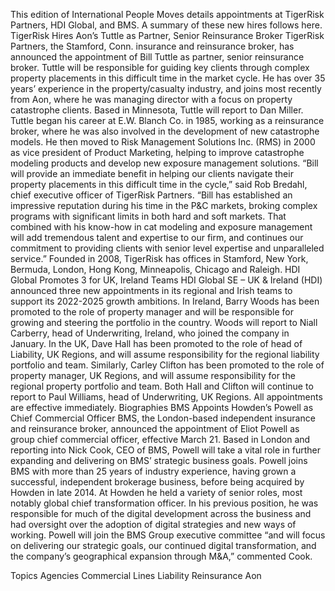 This edition of International People Moves details appointments at TigerRisk Partners, HDI Global, and BMS.
A summary of these new hires follows here.
 TigerRisk Hires Aon’s Tuttle as Partner, Senior Reinsurance Broker
TigerRisk Partners, the Stamford, Conn. insurance and reinsurance broker, has announced the appointment of Bill Tuttle as partner, senior reinsurance broker.
Tuttle will be responsible for guiding key clients through complex property placements in this difficult time in the market cycle. He has over 35 years’ experience in the property/casualty industry, and joins most recently from Aon, where he was managing director with a focus on property catastrophe clients. Based in Minnesota, Tuttle will report to Dan Miller.
Tuttle began his career at E.W. Blanch Co. in 1985, working as a reinsurance broker, where he was also involved in the development of new catastrophe models. He then moved to Risk Management Solutions Inc. (RMS) in 2000 as vice president of Product Marketing, helping to improve catastrophe modeling products and develop new exposure management solutions.
“Bill will provide an immediate benefit in helping our clients navigate their property placements in this difficult time in the cycle,” said Rob Bredahl, chief executive officer of TigerRisk Partners. “Bill has established an impressive reputation during his time in the P&C markets, broking complex programs with significant limits in both hard and soft markets. That combined with his know-how in cat modeling and exposure management will add tremendous talent and expertise to our firm, and continues our commitment to providing clients with senior level expertise and unparalleled service.”
Founded in 2008, TigerRisk has offices in Stamford, New York, Bermuda, London, Hong Kong, Minneapolis, Chicago and Raleigh.
HDI Global Promotes 3 for UK, Ireland Teams
HDI Global SE – UK & Ireland (HDI) announced three new appointments in its regional and Irish teams to support its 2022-2025 growth ambitions.
In Ireland, Barry Woods has been promoted to the role of property manager and will be responsible for growing and steering the portfolio in the country. Woods will report to Niall Carberry, head of Underwriting, Ireland, who joined the company in January.
In the UK, Dave Hall has been promoted to the role of head of Liability, UK Regions, and will assume responsibility for the regional liability portfolio and team.
Similarly, Carley Clifton has been promoted to the role of property manager, UK Regions, and will assume responsibility for the regional property portfolio and team. Both Hall and Clifton will continue to report to Paul Williams, head of Underwriting, UK Regions.
All appointments are effective immediately.
Biographies
BMS Appoints Howden’s Powell as Chief Commercial Officer
BMS, the London-based independent insurance and reinsurance broker, announced the appointment of Eliot Powell as group chief commercial officer, effective March 21. Based in London and reporting into Nick Cook, CEO of BMS, Powell will take a vital role in further expanding and delivering on BMS’ strategic business goals.
Powell joins BMS with more than 25 years of industry experience, having grown a successful, independent brokerage business, before being acquired by Howden in late 2014.
At Howden he held a variety of senior roles, most notably global chief transformation officer. In his previous position, he was responsible for much of the digital development across the business and had oversight over the adoption of digital strategies and new ways of working.
Powell will join the BMS Group executive committee “and will focus on delivering our strategic goals, our continued digital transformation, and the company’s geographical expansion through M&A,” commented Cook.

Topics
Agencies
Commercial Lines
Liability
Reinsurance
Aon
